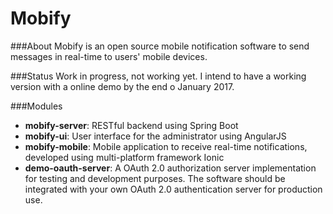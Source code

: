 # Mobify
###About
Mobify is an open source mobile notification software to send messages in real-time to users' mobile devices.

###Status
Work in progress, not working yet. I intend to have a working version with a online demo by the end o January 2017.

###Modules
* **mobify-server**: RESTful backend using Spring Boot
* **mobify-ui**: User interface for the administrator using AngularJS
* **mobify-mobile**: Mobile application to receive real-time notifications, developed using multi-platform framework Ionic
* **demo-oauth-server**: A OAuth 2.0 authorization server implementation for testing and development purposes. The software should be integrated with your own OAuth 2.0 authentication server for production use.


